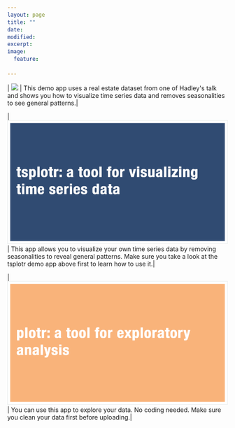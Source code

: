 ```yaml
---
layout: page
title: ""
date: 
modified:
excerpt:
image:
  feature:

---
```


| [![](tsplotr-demo.jpg)](https://cabaceo.shinyapps.io/tsplotr-demo/) | This demo app uses a real estate dataset from one of Hadley's talk and shows you how to visualize time series data and removes seasonalities to see general patterns.|

| [![](tsplotr.png)](https://cabaceo.shinyapps.io/tsplotr/) | This app allows you to visualize your own time series data by removing seasonalities to reveal general patterns. Make sure you take a look at the tsplotr demo app above first to learn how to use it.|

| [![](plotr.png)](https://cabaceo.shinyapps.io/plotr/) | You can use this app to explore your data. No coding needed. Make sure you clean your data first before uploading.|
